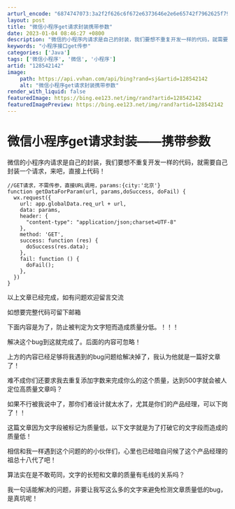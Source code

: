 ```yaml
---
arturl_encode: "6874747073:3a2f2f626c6f672e6373646e2e6e65742f7962625f796d6d2f:61727469636c652f64657461696c732f313238353432313432"
layout: post
title: "微信小程序get请求封装携带参数"
date: 2023-01-04 08:46:27 +0800
description: "微信的小程序内请求是自己的封装，我们要想不重复开发一样的代码，就需要自己封装一个请求，来吧，直接上代"
keywords: "小程序接口get传参"
categories: ['Java']
tags: ['微信小程序', '微信', '小程序']
artid: "128542142"
image:
    path: https://api.vvhan.com/api/bing?rand=sj&artid=128542142
    alt: "微信小程序get请求封装携带参数"
render_with_liquid: false
featuredImage: https://bing.ee123.net/img/rand?artid=128542142
featuredImagePreview: https://bing.ee123.net/img/rand?artid=128542142
---
```


# 微信小程序get请求封装——携带参数

微信的小程序内请求是自己的封装，我们要想不重复开发一样的代码，就需要自己封装一个请求，来吧，直接上代码！

```
//GET请求，不需传参，直接URL调用，params:{city:'北京'}
function getDataForParam(url, params,doSuccess, doFail) {
  wx.request({
    url: app.globalData.req_url + url,
    data: params,
    header: {
      "content-type": "application/json;charset=UTF-8"
    },
    method: 'GET',
    success: function (res) {
      doSuccess(res.data);
    },
    fail: function () {
      doFail();
    },
  })
}
```

以上文章已经完成，如有问题欢迎留言交流

如想要完整代码可留下邮箱

下面内容是为了，防止被判定为文字短而造成质量分低。！！！

解决这个bug到这就完成了。后面的内容可忽略！

上方的内容已经足够将我遇到的bug问题给解决掉了，我认为他就是一篇好文章了！

难不成你们还要求我去重复添加字数来完成你么的这个质量，达到500字就会被人定位高质量文章吗？

如果不行被我说中了，那你们者设计就太水了，尤其是你们的产品经理，可以下岗了！！

这篇文章因为文字段被标记为质量低，以下文字就是为了打破它的文字段而造成的质量低！

相信和我一样遇到这个问题的的小伙伴们，心里也已经暗自问候了这个产品经理的祖总十八代了吧！

算法实在是不敢苟同，文字的长短和文章的质量有毛线的关系吗？

我一句话能解决的问题，非要让我写这么多的文字来避免检测文章质量低的bug，是真坑呢！